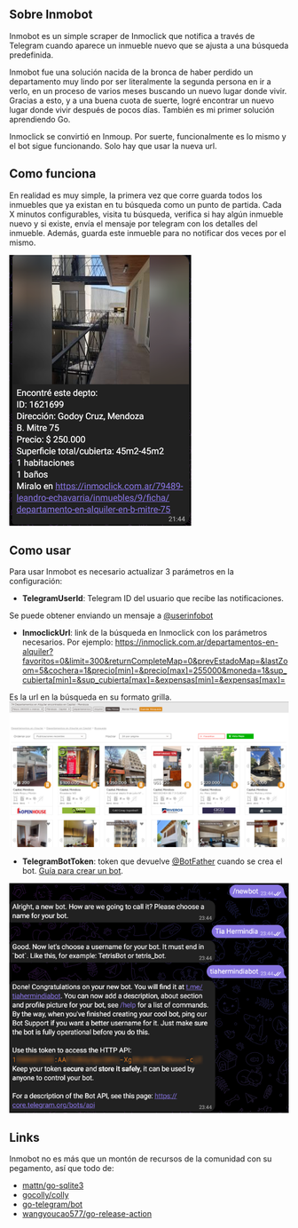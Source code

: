 Sobre Inmobot
-
Inmobot es un simple scraper de Inmoclick que notifica a través de Telegram cuando aparece un inmueble nuevo que se ajusta a una búsqueda predefinida.

Inmobot fue una solución nacida de la bronca de haber perdido un departamento muy lindo por ser literalmente la segunda persona en ir a verlo, en un proceso de varios meses buscando un nuevo lugar donde vivir. Gracias a esto, y a una buena cuota de suerte, logré encontrar un nuevo lugar donde vivir después de pocos días.
También es mi primer solución aprendiendo Go. 

Inmoclick se convirtió en Inmoup. Por suerte, funcionalmente es lo mismo y el bot sigue funcionando. Solo hay que usar la nueva url.


Como funciona
-
En realidad es muy simple, la primera vez que corre guarda todos los inmuebles que ya existan en tu búsqueda como un punto de partida. Cada X minutos configurables, visita tu búsqueda, verifica si hay algún inmueble nuevo y si existe, envía el mensaje por telegram con los detalles del inmueble. Además, guarda este inmueble para no notificar dos veces por el mismo.

![message.png](pics/message.png)

Como usar
-
Para usar Inmobot es necesario actualizar 3 parámetros en la configuración:
- **TelegramUserId**: Telegram ID del usuario que recibe las notificaciones.

Se puede obtener enviando un mensaje a [@userinfobot](t.me/userinfobot) 
- **InmoclickUrl**: link de la búsqueda en Inmoclick con los parámetros necesarios. Por ejemplo: https://inmoclick.com.ar/departamentos-en-alquiler?favoritos=0&limit=300&returnCompleteMap=0&prevEstadoMap=&lastZoom=5&cochera=1&precio[min]=&precio[max]=255000&moneda=1&sup_cubierta[min]=&sup_cubierta[max]=&expensas[min]=&expensas[max]=

Es la url en la búsqueda en su formato grilla.
![search.png](pics/search.png)
- **TelegramBotToken**: token que devuelve [@BotFather](t.me/BotFather) cuando se crea el bot. [Guía para crear un bot](https://core.telegram.org/bots/features#botfather).

![bot.png](pics/bot.png)

Links
-
Inmobot no es más que un montón de recursos de la comunidad con su pegamento, así que todo de:
- [mattn/go-sqlite3](https://github.com/mattn/go-sqlite3)
- [gocolly/colly](https://github.com/gocolly/colly)
- [go-telegram/bot](https://github.com/go-telegram/bot)
- [wangyoucao577/go-release-action](https://github.com/wangyoucao577/go-release-action)